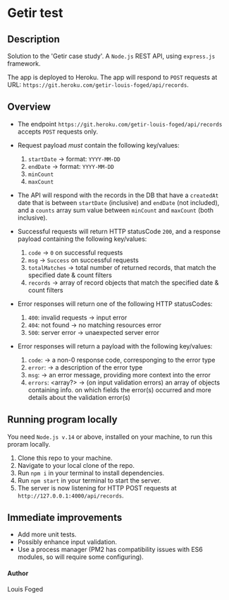 # Getir test

## Description

Solution to the 'Getir case study'.
A `Node.js` REST API, using `express.js` framework.

The app is deployed to Heroku. 
The app will respond to `POST` requests at URL: `https://git.heroku.com/getir-louis-foged/api/records`. 

## Overview

-   The endpoint `https://git.heroku.com/getir-louis-foged/api/records` accepts `POST` requests only.

-   Request payload *must* contain the following key/values:
    1.  `startDate` <string> -> format: `YYYY-MM-DD`
    2.  `endDate` <string> -> format: `YYYY-MM-DD`
    3.  `minCount` <number>
    4.  `maxCount` <number>

-   The API will respond with the records in the DB that have a `createdAt` date that is between `startDate` (inclusive) and `endDate` (not included), and a `counts` array sum value between `minCount` and `maxCount` (both inclusive).

-   Successful requests will return HTTP statusCode `200`, and a response payload containing the following key/values:
    1.  `code` <number> -> `0` on successful requests
    2.  `msg` <string> -> `Success` on successful requests
    3.  `totalMatches` <integer> -> total number of returned records, that match the specified date & count filters
    4.  `records` <array><objects> -> array of record objects that match the specified date & count filters

-   Error responses will return one of the following HTTP statusCodes:
    1.  `400`: invalid requests -> input error
    2.  `404`: not found -> no matching resources error
    3.  `500`: server error -> unaexpected server error

-   Error responses will return a payload with the following key/values:
    1.  `code`: <number> -> a non-0 response code, corresponging to the error type
    2.  `error`: <string> -> a description of the error type
    3.  `msg`: <string> -> an error message, providing more context into the error
    4.  `errors`: <array?> -> (on input validation errors) an array of objects containing info. on which fields the error(s) occurred and more details about the validation error(s)

## Running program locally

You need `Node.js v.14` or above, installed on your machine, to run this proram locally.

1. Clone this repo to your machine.
2. Navigate to your local clone of the repo.
3. Run `npm i` in your terminal to install dependencies.
4. Run `npm start` in your terminal to start the server.
5. The server is now listening for HTTP POST requests at `http://127.0.0.1:4000/api/records`.

## Immediate improvements

-   Add more unit tests.
-   Possibly enhance input validation.
-   Use a process manager (PM2 has compatibility issues with ES6 modules, so will require some configuring).

#### Author

Louis Foged
